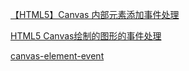 [【HTML5】Canvas 内部元素添加事件处理](http://blog.zhangjikai.com/2016/12/06/%E3%80%90HTML5%E3%80%91Canvas%E5%85%83%E7%B4%A0%E6%B7%BB%E5%8A%A0%E4%BA%8B%E4%BB%B6/)

[HTML5 Canvas绘制的图形的事件处理](http://blog.csdn.net/vuturn/article/details/45822905)

[canvas-element-event](https://github.com/zhangjikai/canvas-element-event)
